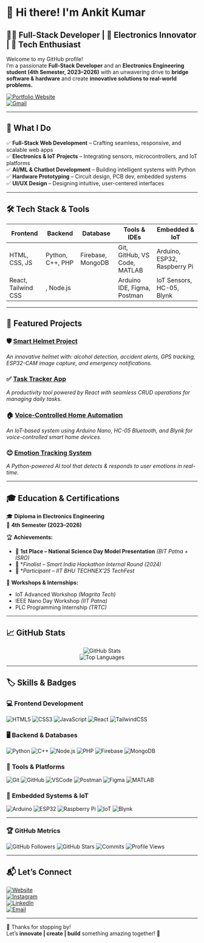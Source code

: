 # 👋 Hi there! I'm **Ankit Kumar**

## 👨‍💻 Full-Stack Developer | 📡 Electronics Innovator | 🚀 Tech Enthusiast

Welcome to my GitHub profile!  
I’m a passionate **Full-Stack Developer** and an **Electronics Engineering student (4th Semester, 2023–2026)** with an unwavering drive to **bridge software & hardware** and create **innovative solutions to real-world problems.**

[![Portfolio Website](https://img.shields.io/badge/🌐_Portfolio-Visit-blueviolet?style=for-the-badge&logo=github)](https://ankitdev768.github.io/ankit-dev/)  
[![Gmail](https://img.shields.io/badge/📩_Email-Me-red?style=for-the-badge&logo=gmail)](mailto:ak1522667@gmail.com)

---

## 🌟 **What I Do**
✅ **Full-Stack Web Development** – Crafting seamless, responsive, and scalable web apps  
✅ **Electronics & IoT Projects** – Integrating sensors, microcontrollers, and IoT platforms  
✅ **AI/ML & Chatbot Development** – Building intelligent systems with Python  
✅ **Hardware Prototyping** – Circuit design, PCB dev, embedded systems  
✅ **UI/UX Design** – Designing intuitive, user-centered interfaces

---

## 🛠️ **Tech Stack & Tools**

| Frontend             | Backend          | Database         | Tools & IDEs                   | Embedded & IoT                |
|---------------------|-----------------|-----------------|-------------------------------|------------------------------|
| HTML, CSS, JS        | Python, C++, PHP| Firebase, MongoDB| Git, GitHub, VS Code, MATLAB   | Arduino, ESP32, Raspberry Pi |
| React, Tailwind CSS  | , Node.js  |           | Arduino IDE, Figma, Postman    | IoT Sensors, HC-05, Blynk    |

---

## 🚀 **Featured Projects**

### 🛡️ [Smart Helmet Project](#)
*An innovative helmet with: alcohol detection, accident alerts, GPS tracking, ESP32-CAM image capture, and emergency notifications.*

### ✅ [Task Tracker App](#)
*A productivity tool powered by React with seamless CRUD operations for managing daily tasks.*

### 🏠 [Voice-Controlled Home Automation](#)
*An IoT-based system using Arduino Nano, HC-05 Bluetooth, and Blynk for voice-controlled smart home devices.*

### 😊 [Emotion Tracking System](#)
*A Python-powered AI tool that detects & responds to user emotions in real-time.*

---

## 🎓 **Education & Certifications**

🎓 **Diploma in Electronics Engineering**  
📅 **4th Semester (2023–2026)**  

🏆 **Achievements:**
- 🥇 **1st Place – National Science Day Model Presentation** *(BIT Patna + ISRO)*  
- 🎉 **Finalist – Smart India Hackathon Internal Round (2024)*  
- 🏅 **Participant – IIT BHU TECHNEX'25 TechFest*

📜 **Workshops & Internships:**
- IoT Advanced Workshop *(Magrita Tech)*  
- IEEE Nano Day Workshop *(IIT Patna)*  
- PLC Programming Internship *(TRTC)*

---

## 📈 **GitHub Stats**

<p align="center">
  <img src="https://github-readme-stats.vercel.app/api?username=ankitdev768&show_icons=true&theme=radical&hide=prs&count_private=true" alt="GitHub Stats" />
  <br>
  <img src="https://github-readme-stats.vercel.app/api/top-langs/?username=ankitdev768&layout=compact&theme=radical" alt="Top Languages" />
</p>

---

## 🏷️ **Skills & Badges**

### 💻 **Frontend Development**
![HTML5](https://img.shields.io/badge/HTML5-E34F26?style=for-the-badge&logo=html5&logoColor=white)
![CSS3](https://img.shields.io/badge/CSS3-1572B6?style=for-the-badge&logo=css3&logoColor=white)
![JavaScript](https://img.shields.io/badge/JavaScript-F7DF1E?style=for-the-badge&logo=javascript&logoColor=black)
![React](https://img.shields.io/badge/React-20232A?style=for-the-badge&logo=react&logoColor=61DAFB)
![TailwindCSS](https://img.shields.io/badge/TailwindCSS-38B2AC?style=for-the-badge&logo=tailwind-css&logoColor=white)

### 🖥️ **Backend & Databases**
![Python](https://img.shields.io/badge/Python-3776AB?style=for-the-badge&logo=python&logoColor=white)
![C++](https://img.shields.io/badge/C++-00599C?style=for-the-badge&logo=c%2B%2B&logoColor=white)
![Node.js](https://img.shields.io/badge/Node.js-339933?style=for-the-badge&logo=node-dot-js&logoColor=white)
![PHP](https://img.shields.io/badge/PHP-777BB4?style=for-the-badge&logo=php&logoColor=white)
![Firebase](https://img.shields.io/badge/Firebase-FFCA28?style=for-the-badge&logo=firebase&logoColor=black)
![MongoDB](https://img.shields.io/badge/MongoDB-4EA94B?style=for-the-badge&logo=mongodb&logoColor=white)

### 🔧 **Tools & Platforms**
![Git](https://img.shields.io/badge/Git-F05032?style=for-the-badge&logo=git&logoColor=white)
![GitHub](https://img.shields.io/badge/GitHub-181717?style=for-the-badge&logo=github&logoColor=white)
![VSCode](https://img.shields.io/badge/VS%20Code-007ACC?style=for-the-badge&logo=visual-studio-code&logoColor=white)
![Postman](https://img.shields.io/badge/Postman-FF6C37?style=for-the-badge&logo=postman&logoColor=white)
![Figma](https://img.shields.io/badge/Figma-F24E1E?style=for-the-badge&logo=figma&logoColor=white)
![MATLAB](https://img.shields.io/badge/MATLAB-0076A8?style=for-the-badge&logo=mathworks&logoColor=white)

### 📡 **Embedded Systems & IoT**
![Arduino](https://img.shields.io/badge/Arduino-00979D?style=for-the-badge&logo=arduino&logoColor=white)
![ESP32](https://img.shields.io/badge/ESP32-282C34?style=for-the-badge&logo=espressif&logoColor=white)
![Raspberry Pi](https://img.shields.io/badge/Raspberry%20Pi-C51A4A?style=for-the-badge&logo=raspberry-pi&logoColor=white)
![IoT](https://img.shields.io/badge/IoT-FF6F00?style=for-the-badge&logo=internet-of-things&logoColor=white)
![Blynk](https://img.shields.io/badge/Blynk-23B574?style=for-the-badge&logo=blynk&logoColor=white)

---

### 🏆 **GitHub Metrics**
![GitHub Followers](https://img.shields.io/github/followers/ankitdev768?label=Followers&style=flat-square)
![GitHub Stars](https://img.shields.io/github/stars/ankitdev768?label=Stars&style=flat-square)
![Commits](https://img.shields.io/github/commit-activity/m/ankitdev768?label=Commits&style=flat-square)
![Profile Views](https://komarev.com/ghpvc/?username=ankitdev768&label=Profile%20Views&color=blue&style=flat-square)

---

## 📬 **Let’s Connect**

[![Website](https://img.shields.io/badge/🌐_Portfolio-Visit-blueviolet?style=flat&logo=googlechrome)](https://ankitdev768.github.io/ankit-dev/)  
[![Instagram](https://img.shields.io/badge/📸_Instagram-@ankitkr.9771-E4405F?style=flat&logo=instagram&logoColor=white)](https://www.instagram.com/ankitkr.9771/)  
[![LinkedIn](https://img.shields.io/badge/💼_LinkedIn-@ankit-kumar-768-0A66C2?style=flat&logo=linkedin)](https://www.linkedin.com/in/ankit-kumar-768/)  
[![Email](https://img.shields.io/badge/📩_Email-ak1522667@gmail.com-red?style=flat&logo=gmail)](mailto:ak1522667@gmail.com)

---

🎉 Thanks for stopping by!  
Let’s **innovate | create | build** something amazing together! 🚀
